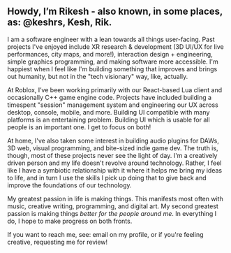 ## Howdy, I’m Rikesh - also known, in some places, as: @keshrs, Kesh, Rik.

I am a software engineer with a lean towards all things user-facing. Past projects I've enjoyed include XR research & development (3D UI/UX for live performances, city maps, and more!), interaction design + engineering, simple graphics programming, and making software more accessible. I'm happiest when I feel like I'm building something that improves and brings out humanity, but not in the "tech visionary" way, like, actually.

At Roblox, I’ve been working primarily with our React-based Lua client and occasionally C++ game engine code. Projects have included building a timespent "session" management system and engineering our UX across desktop, console, mobile, and more. Building UI compatible with many platforms is an entertaining problem. Building UI which is usable for all people is an important one. I get to focus on both!

At home, I've also taken some interest in building audio plugins for DAWs, 3D web, visual programming, and bite-sized indie game dev. The truth is, though, most of these projects never see the light of day. I'm a creatively driven person and my life doesn't revolve around technology. Rather, I feel like I have a symbiotic relationship with it where it helps me bring my ideas to life, and in turn I use the skills I pick up doing that to give back and improve the foundations of our technology.

My greatest passion in life is making things. This manifests most often with music, creative writing, programming, and digital art. My second greatest passion is making things _better for the people around me_. In everything I do, I hope to make progress on both fronts.


If you want to reach me, see: email on my profile, or if you're feeling creative, requesting me for review!

